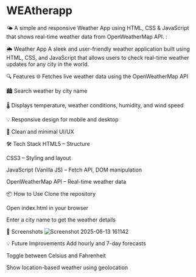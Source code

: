 # WEAtherapp
🌤️ A simple and responsive Weather App using HTML, CSS &amp; JavaScript that shows real-time weather data from OpenWeatherMap API.
:

🌦️ Weather App
A sleek and user-friendly weather application built using HTML, CSS, and JavaScript that allows users to check real-time weather updates for any city in the world.

🔍 Features
🌐 Fetches live weather data using the OpenWeatherMap API

🏙️ Search weather by city name

🌡️ Displays temperature, weather conditions, humidity, and wind speed

💡 Responsive design for mobile and desktop

🎨 Clean and minimal UI/UX

🛠️ Tech Stack
HTML5 – Structure

CSS3 – Styling and layout

JavaScript (Vanilla JS) – Fetch API, DOM manipulation

OpenWeatherMap API – Real-time weather data

📦 How to Use
Clone the repository

Open index.html in your browser

Enter a city name to get the weather details

📸 Screenshots
![Screenshot 2025-06-13 161142](https://github.com/user-attachments/assets/16dfbf30-cfe3-4544-9ebb-8bb0c923c172)


💡 Future Improvements
Add hourly and 7-day forecasts

Toggle between Celsius and Fahrenheit

Show location-based weather using geolocation

